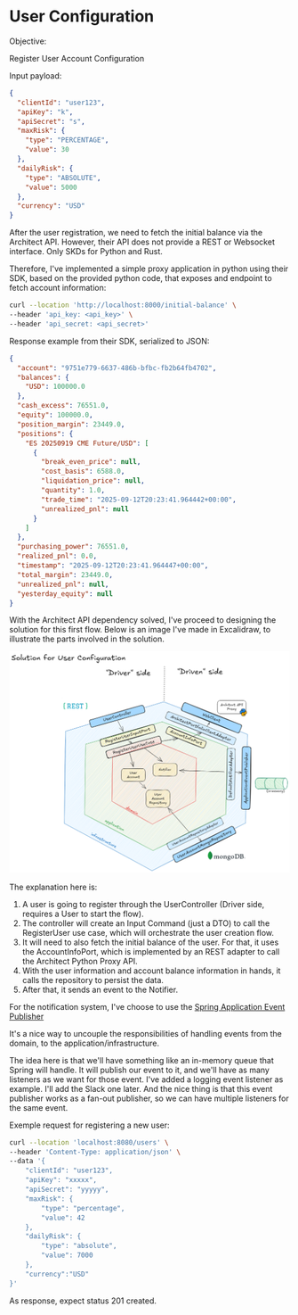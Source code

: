 # User Configuration

Objective:

Register User Account Configuration

Input payload:

```json
{
  "clientId": "user123",
  "apiKey": "k",
  "apiSecret": "s",
  "maxRisk": {
    "type": "PERCENTAGE",
    "value": 30
  },
  "dailyRisk": {
    "type": "ABSOLUTE",
    "value": 5000
  },
  "currency": "USD"
}
```

After the user registration, we need to fetch the initial balance via the Architect API. However, their API does not
provide a REST or Websocket interface. Only SKDs for Python and Rust.

Therefore, I've implemented a simple proxy application in python using their SDK, based on the provided python code,
that exposes and endpoint to fetch account information:

```bash
curl --location 'http://localhost:8000/initial-balance' \
--header 'api_key: <api_key>' \
--header 'api_secret: <api_secret>'
```

Response example from their SDK, serialized to JSON:

```json
{
  "account": "9751e779-6637-486b-bfbc-fb2b64fb4702",
  "balances": {
    "USD": 100000.0
  },
  "cash_excess": 76551.0,
  "equity": 100000.0,
  "position_margin": 23449.0,
  "positions": {
    "ES 20250919 CME Future/USD": [
      {
        "break_even_price": null,
        "cost_basis": 6588.0,
        "liquidation_price": null,
        "quantity": 1.0,
        "trade_time": "2025-09-12T20:23:41.964442+00:00",
        "unrealized_pnl": null
      }
    ]
  },
  "purchasing_power": 76551.0,
  "realized_pnl": 0.0,
  "timestamp": "2025-09-12T20:23:41.964447+00:00",
  "total_margin": 23449.0,
  "unrealized_pnl": null,
  "yesterday_equity": null
}
```

With the Architect API dependency solved, I've proceed to designing the solution for this first flow. Below is an image
I've made in Excalidraw,
to illustrate the parts involved in the solution.

![user configuration](user_configuration.png)

The explanation here is:

1. A user is going to register through the UserController (Driver side, requires a User to start the flow).
2. The controller will create an Input Command (just a DTO) to call the RegisterUser use case, which will orchestrate
   the user creation flow.
3. It will need to also fetch the initial balance of the user. For that, it uses the AccountInfoPort, which is
   implemented by an REST adapter to call the Architect Python Proxy API.
4. With the user information and account balance information in hands, it calls the repository to persist the data.
5. After that, it sends an event to the Notifier.

For the notification system, I've choose to use
the [Spring Application Event Publisher](https://docs.spring.io/spring-framework/docs/current/javadoc-api/org/springframework/context/ApplicationEventPublisher.html)

It's a nice way to uncouple the responsibilities of handling events from the domain, to the application/infrastructure.

The idea here is that we'll have something like an in-memory queue that Spring will handle. It will publish our event to
it, and we'll
have as many listeners as we want for those event. I've added a logging event listener as example. I'll add the Slack
one later.
And the nice thing is that this event publisher works as a fan-out publisher, so we can have multiple listeners for the
same event.

Exemple request for registering a new user:

```bash
curl --location 'localhost:8080/users' \
--header 'Content-Type: application/json' \
--data '{
    "clientId": "user123",
    "apiKey": "xxxxx",
    "apiSecret": "yyyyy",
    "maxRisk": {
        "type": "percentage",
        "value": 42
    },
    "dailyRisk": {
        "type": "absolute",
        "value": 7000
    },
    "currency":"USD"
}'
```

As response, expect status 201 created.
